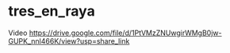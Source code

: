 # tres_en_raya
Video
https://drive.google.com/file/d/1PtVMzZNUwgirWMgB0jw-GUPK_nnl466K/view?usp=share_link
